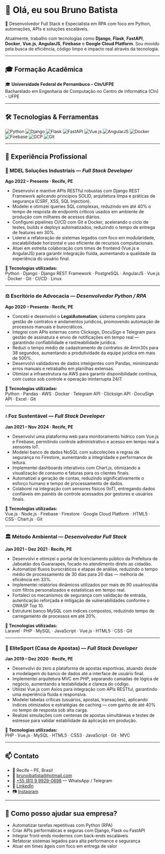# 👋 Olá, eu sou Bruno Batista

🚀 Desenvolvedor Full Stack e Especialista em RPA com foco em Python, automações, APIs e soluções escaláveis.

Atualmente, trabalho com tecnologias como **Django**, **Flask**, **FastAPI**, **Docker**, **Vue.js**, **AngularJS**, **Firebase** e **Google Cloud Platform**. Sou movido pela busca de eficiência, código limpo e impacto real através da tecnologia.

---

## 🎓 Formação Acadêmica

🎓 **Universidade Federal de Pernambuco – CIn/UFPE**  
Bacharelado em Engenharia de Computação no Centro de Informática (CIn) - UFPE

---

## 🛠️ Tecnologias & Ferramentas

![Python](https://img.shields.io/badge/-Python-black?style=flat-square&logo=python)
![Django](https://img.shields.io/badge/-Django-black?style=flat-square&logo=django)
![Flask](https://img.shields.io/badge/-Flask-black?style=flat-square&logo=flask)
![FastAPI](https://img.shields.io/badge/-FastAPI-black?style=flat-square&logo=fastapi)
![Vue.js](https://img.shields.io/badge/-Vue.js-black?style=flat-square&logo=vue.js)
![AngularJS](https://img.shields.io/badge/-AngularJS-black?style=flat-square&logo=angularjs)
![Docker](https://img.shields.io/badge/-Docker-black?style=flat-square&logo=docker)
![Firebase](https://img.shields.io/badge/-Firebase-black?style=flat-square&logo=firebase)
![GCP](https://img.shields.io/badge/-Google_Cloud-black?style=flat-square&logo=google-cloud)
![Git](https://img.shields.io/badge/-Git-black?style=flat-square&logo=git)

---

## 💼 Experiência Profissional

### 🏢 MDEL Soluções Industriais — *Full Stack Developer*  
**Ago 2022 – Presente · Recife, PE**

- Desenvolvi e mantive APIs RESTful robustas com Django REST Framework aplicando princípios SOLID, arquitetura limpa e práticas de segurança (CSRF, XSS, SQL Injection).
- Modelei e otimizei queries SQL complexas, reduzindo em até 40% o tempo de resposta de endpoints críticos usados em ambiente de produção com milhares de acessos diários.
- Configurei pipelines CI/CD com Git e Docker, acelerando o ciclo de testes, builds e deploys automatizados, reduzindo o tempo de entrega de features em 30%.
- Liderei a refatoração de sistemas legados com foco em modularidade, escalabilidade horizontal e uso eficiente de recursos computacionais.
- Atuei em estreita colaboração com times de frontend (Vue.js e AngularJS) para garantir integração fluida, aumentando a qualidade da experiência do usuário final.

**🔧 Tecnologias utilizadas:**  
Python · Django · Django REST Framework · PostgreSQL · AngularJS · Vue.js · Docker · Git · CI/CD · Linux

---

### ⚖️ Escritório de Advocacia — *Desenvolvedor Python / RPA*  
**Ago 2020 – Presente · Recife, PE**

- Concebi e desenvolvi o **LegalAutomation**, sistema completo para gestão de contratos e andamentos jurídicos, promovendo automação de processos manuais e burocráticos.
- Integrei com APIs externas como Clicksign, DocuSign e Telegram para gestão de assinatura e envio de notificações em tempo real — garantindo confiabilidade e rastreabilidade jurídica.
- Reduzi o tempo médio de cadastramento de contratos de 4min30s para 38 segundos, aumentando a produtividade da equipe jurídica em mais de 500%.
- Desenvolvi validadores de dados inteligentes com Pandas, minimizando erros manuais e retrabalho em planilhas extensas.
- Otimizei a infraestrutura na AWS para garantir disponibilidade contínua, com custos sob controle e operação ininterrupta 24/7.

**🔧 Tecnologias utilizadas:**  
Python · Pandas · AWS · Docker · Telegram API · Clicksign API · DocuSign API · Excel · Git

---

### 💧 Foz Sustentável — *Full Stack Developer*  
**Jan 2021 – Nov 2024 · Recife, PE**

- Desenvolvi uma plataforma web para monitoramento hídrico com Vue.js e Firebase, permitindo controle administrativo e acesso em tempo real a sensores IoT.
- Modelei banco de dados NoSQL com subcoleções e regras de segurança no Firestore, aumentando a integridade e performance de leitura.
- Implementei dashboards interativos com Chart.js, otimizando a visualização de consumo e faturas para os clientes finais.
- Automatizei a geração de contas, reduzindo significativamente o esforço humano e tempo de processamento de dados.
- Colaborei na integração com sensores físicos (IoT), entregando dados confiáveis em painéis de controle acessados por gestores e usuários finais.

**🔧 Tecnologias utilizadas:**  
Vue.js · Node.js · Firebase · Firestore · Google Cloud Platform · HTML5 · CSS · Chart.js · Git

---

### 🏛️ Método Ambiental — *Desenvolvedor Full Stack*  
**Jan 2021 – Dez 2021 · Recife, PE**

- Desenvolvi e otimizei o portal de licenciamento público da Prefeitura de Jaboatão dos Guararapes, focado no atendimento direto ao cidadão.
- Automatizei fluxos burocráticos e etapas de análise, reduzindo o tempo médio de processamento de 30 dias para 20 dias — melhoria de eficiência em 33%.
- Implementei relatórios dinâmicos utilizados por mais de 90 usuários/dia com filtros personalizados e estatísticas em tempo real.
- Fortaleci os mecanismos de segurança com validação de entrada, autenticação reforçada e mitigação de vulnerabilidades conforme o OWASP Top 10.
- Estruturei banco MySQL com índices compostos, reduzindo tempo de carregamento de processos em até 20%.

**🔧 Tecnologias utilizadas:**  
Laravel · PHP · MySQL · JavaScript · Vue.js · HTML5 · CSS · Git

---

### 🎯 EliteSport (Casa de Apostas) — *Full Stack Developer*  
**Jan 2019 – Dez 2020 · Recife, PE**

- Desenvolvi do zero a plataforma de apostas esportivas, atuando desde a modelagem do banco de dados até a interface de usuário final.
- Implementei arquitetura MVC em PHP, separando camadas de lógica de negócio, aumentando a testabilidade e clareza do código.
- Utilizei Vue.js com Axios para integração com APIs RESTful, garantindo uma experiência fluida e responsiva.
- Modelei tabelas críticas (usuários, apostas, transações), aplicando índices otimizados e estratégias de caching — com ganho de até 40% no tempo de resposta sob alta carga.
- Realizei simulações com centenas de apostas simultâneas e testes de estresse para validar estabilidade da aplicação em produção.

**🔧 Tecnologias utilizadas:**  
PHP · Vue.js · MySQL · HTML5 · CSS3 · JavaScript · Git · MVC

---

## 📫 Contato

- 📍 Recife – PE, Brasil  
- 📧 brunojbatista@hotmail.com  
- 📱 [+55 (81) 9 9929-0698](tel:+5581999290698) — WhatsApp / Telegram  
- 💼 [LinkedIn](https://www.linkedin.com/in/bjnb)  
- 📷 [Instagram](https://www.instagram.com/brunojnbatista/)

---

## 🤝 Como posso ajudar sua empresa?

* Automatizar tarefas repetitivas com Python (RPA)
* Criar APIs performáticas e seguras com Django, Flask ou FastAPI
* Integrar front-ends modernos com back-ends escaláveis
* Refatorar sistemas legados para alta performance e segurança
* Atuar em times ágeis com foco em entrega de valor